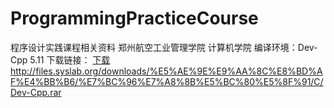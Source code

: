 ﻿# ProgrammingPracticeCourse
程序设计实践课程相关资料
郑州航空工业管理学院 计算机学院
编译环境：Dev-Cpp 5.11 下载链接：
<a href="http://files.syslab.org/downloads/%E5%AE%9E%E9%AA%8C%E8%BD%AF%E4%BB%B6/%E7%BC%96%E7%A8%8B%E5%BC%80%E5%8F%91/C/Dev-Cpp.rar
">下载</a>
http://files.syslab.org/downloads/%E5%AE%9E%E9%AA%8C%E8%BD%AF%E4%BB%B6/%E7%BC%96%E7%A8%8B%E5%BC%80%E5%8F%91/C/Dev-Cpp.rar

